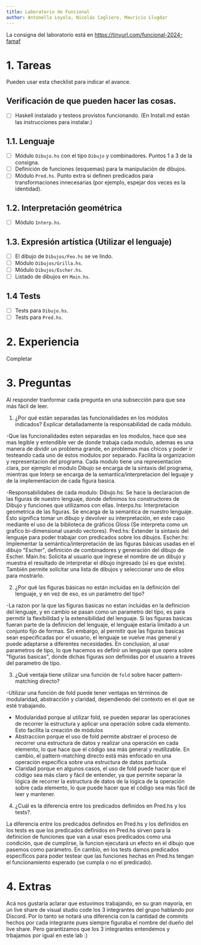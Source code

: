 ```yaml
---
title: Laboratorio de Funcional
author: Antonella Loyola, Nicolás Cagliero, Mauricio Llugdar
---
```

La consigna del laboratorio está en https://tinyurl.com/funcional-2024-famaf

# 1. Tareas
Pueden usar esta checklist para indicar el avance.

## Verificación de que pueden hacer las cosas.
- [ ] Haskell instalado y testeos provistos funcionando. (En Install.md están las instrucciones para instalar.)

## 1.1. Lenguaje
- [ ] Módulo `Dibujo.hs` con el tipo `Dibujo` y combinadores. Puntos 1 a 3 de la consigna.
- [ ] Definición de funciones (esquemas) para la manipulación de dibujos.
- [ ] Módulo `Pred.hs`. Punto extra si definen predicados para transformaciones innecesarias (por ejemplo, espejar dos veces es la identidad).

## 1.2. Interpretación geométrica
- [ ] Módulo `Interp.hs`.

## 1.3. Expresión artística (Utilizar el lenguaje)
- [ ] El dibujo de `Dibujos/Feo.hs` se ve lindo.
- [ ] Módulo `Dibujos/Grilla.hs`.
- [ ] Módulo `Dibujos/Escher.hs`.
- [ ] Listado de dibujos en `Main.hs`.

## 1.4 Tests
- [ ] Tests para `Dibujo.hs`.
- [ ] Tests para `Pred.hs`.

# 2. Experiencia
Completar

# 3. Preguntas
Al responder tranformar cada pregunta en una subsección para que sea más fácil de leer.

1. ¿Por qué están separadas las funcionalidades en los módulos indicados? Explicar detalladamente la responsabilidad de cada módulo.

-Que las funcionalidades esten separadas en los modulos, hace que sea mas legible y entendible ver de donde trabaja cada modulo, ademas es una manera de dividir un problema grande, en problemas mas chicos y poder ir testeando cada uno de estos modulos por separado. Facilita la organizacion y representacion del programa. 
Cada modulo tiene una representacion clara, por ejemplo el modulo Dibujo se encarga de la sintaxis del programa, mientras que Interp se encarga de la semantica/interpretacion del leguaje y de la implementacion de cada figura basica.

-Responsabilidabes de cada modulo:
Dibujo.hs: Se hace la declaracion de las figuras de nuestro lenguaje, donde definimos los constructores de Dibujo y funciones que       utilizamos con ellas.
Interps.hs: Interpretacion geometrica de las figuras. Se encarga de la semantica de nuestro lenguaje. Esto significa tomar un dibujo y devolver su interpretación, en este caso mediante el uso de la biblioteca de gráficos Gloss (Se interpreta como un grafico bi-dimensional usando vectores).
Pred.hs: Extender la sintaxis del lenguaje para poder trabajar con predicados sobre los dibujos.
Escher.hs: Implementar la semántica/interpretación de las figuras básicas usadas en el dibujo "Escher", definición de combinadores y generación del dibujo de Escher.
Main.hs: Solicita al usuario que ingrese el nombre de un dibujo y muestra el resultado de interpretar el dibujo ingresado (si es que existe). También permite solicitar una lista de dibujos y seleccionar uno de ellos para mostrarlo.


2. ¿Por qué las figuras básicas no están incluidas en la definición del lenguaje, y en vez de eso, es un parámetro del tipo?

-La razon por la que las figuras basicas no estan incluidas en la definicion del lenguaje, y en cambio se pasan como un parametro del tipo, es para permitir la flexibilidad y la extensibilidad del lenguaje. Si las figuras basicas fueran parte de la definicion del lenguaje, el lenguaje estaria limitado a un conjunto fijo de formas. Sin embargo, al permitir que las figuras basicas sean especificadas por el usuario, el lenguaje se vuelve mas general y puede adaptarse a diferentes necesidades. En conclusion, al usar parametros de tipo, lo que hacemos es definir un lenguaje que opera sobre "figuras basicas", donde dichas figuras son definidas por el usuario a traves del parametro de tipo. 


3. ¿Qué ventaja tiene utilizar una función de `fold` sobre hacer pattern-matching directo?

-Utilizar una función de fold puede tener ventajas en términos de modularidad, abstracción y claridad, dependiendo del contexto en el que se esté trabajando.
- Modularidad porque al utilizar fold, se pueden separar las operaciones de recorrer la estructura y aplicar una operación sobre cada elemento. Esto facilita la creación de módulos
- Abstraccion porque el uso de fold permite abstraer el proceso de recorrer una estructura de datos y realizar una operación en cada elemento, lo que hace que el código sea más general y reutilizable. En cambio, el pattern-matching directo está más enfocado en una operación específica sobre una estructura de datos particula
- Claridad porque en algunos casos, el uso de fold puede hacer que el código sea más claro y fácil de entender, ya que permite separar la lógica de recorrer la estructura de datos de la lógica de la operación sobre cada elemento, lo que puede hacer que el código sea más fácil de leer y mantener.


4. ¿Cuál es la diferencia entre los predicados definidos en Pred.hs y los tests?.

La diferencia entre los predicados definidos en Pred.hs y los definidos en los tests es que los predicados definidos en Pred.hs sirven para la definicion de funciones que van a usar esos predicados como una condición, que de cumplirse, la funcion ejecutará un efecto en el dibujo que pasemos como parámetro. En cambio, en los tests damos predicados específicos para poder testear que las funciones hechas en Pred.hs tengan el funcionamiento esperado (se cumpla o no el predicado).

# 4. Extras
Acá nos gustaría aclarar que estuvimos trabajando, en su gran mayoría, en un live share de visual studio code los 3 integrantes del grupo hablando por Discord. Por lo tanto se notará una diferencia con la cantidad de commits hechos por cada integrante pues siempre figuraba el nombre del dueño del live share. Pero garantizamos que los 3 integrantes entendemos y trbajamos por igual en este lab :)

